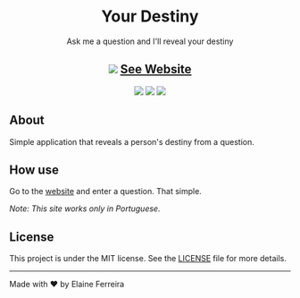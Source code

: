 <h1 align="center">Your Destiny</h1>
<p align="center">Ask me a question and I'll reveal your destiny</p>

<h2 align="center">
  <img src="https://user-images.githubusercontent.com/70538729/173170720-9e777688-1b88-4aa6-9870-9b660affc4cb.png">
  <a href="https://elainefs.github.io/your-destiny/" target="_blank">See Website</a>
</h2>

<div align="center">
  <img src="https://img.shields.io/badge/HTML5-E34F26?style=flat&logo=html5&logoColor=white">
  <img src="https://img.shields.io/badge/CSS3-1572B6?style=flat&logo=css3&logoColor=white">
  <img src="https://img.shields.io/badge/JavaScript-F7DF1E?style=flat&logo=javascript&logoColor=black">
</div>

## About
Simple application that reveals a person's destiny from a question.

## How use
Go to the <a href="https://elainefs.github.io/your-destiny/" target="_blank">website</a> and enter a question. That simple.

_Note: This site works only in Portuguese._

## License
This project is under the MIT license. See the [LICENSE](https://github.com/elainefs/your-destiny/blob/main/LICENSE) file for more details.

<hr>

Made with ❤️ by Elaine Ferreira
